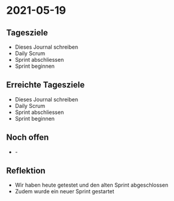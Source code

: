 # 2021-05-19
## Tagesziele
* Dieses Journal schreiben
* Daily Scrum
* Sprint abschliessen
* Sprint beginnen
## Erreichte Tagesziele
* Dieses Journal schreiben
* Daily Scrum
* Sprint abschliessen
* Sprint beginnen
## Noch offen
* \-
## Reflektion
* Wir haben heute getestet und den alten Sprint abgeschlossen
* Zudem wurde ein neuer Sprint gestartet